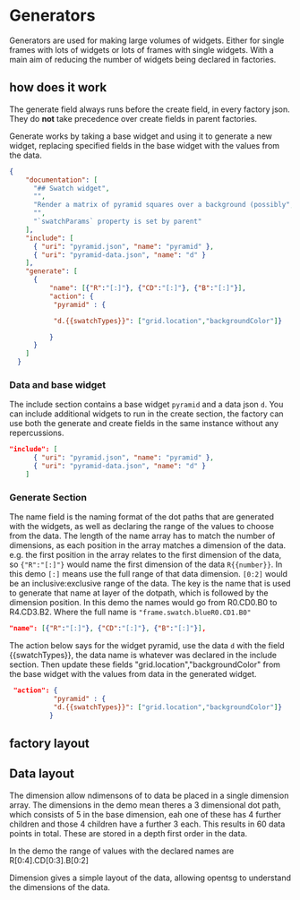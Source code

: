 # Generators

Generators are used for making large volumes of widgets. Either
for single frames with lots of widgets or lots of frames with single widgets.
With a main aim of reducing the number of widgets being declared in factories.

## how does it work

The generate field always runs before the create field, in every factory json.
They do **not** take precedence over create fields in parent factories.

Generate works by taking a base widget and using it to generate a new widget,
replacing specified
fields in the base widget with the values from the data.

```json
{
    "documentation": [
      "## Swatch widget",
      "",
      "Render a matrix of pyramid squares over a background (possibly",
      "",
      "`swatchParams` property is set by parent"
    ],
    "include": [
      { "uri": "pyramid.json", "name": "pyramid" },
      { "uri": "pyramid-data.json", "name": "d" }
    ],
    "generate": [
      {
          "name": [{"R":"[:]"}, {"CD":"[:]"}, {"B":"[:]"}],
          "action": {
           "pyramid" : {

           "d.{{swatchTypes}}": ["grid.location","backgroundColor"]}

          }
      }
    ]
  }
```

### Data and base widget

The include section contains a base widget `pyramid` and
a data json `d`. You can include additional widgets to
run in the create section, the factory can use both
the generate and create fields in the same instance
without any repercussions.

```json
"include": [
      { "uri": "pyramid.json", "name": "pyramid" },
      { "uri": "pyramid-data.json", "name": "d" }
    ]
```

### Generate Section

The name field is the naming format of the dot paths that are generated with the widgets, as well as declaring
the range of the values to choose from the data. The length of the name array has to match the number of dimensions,
as each position in the array matches a dimension of the data.
e.g. the first position in the array relates to the first dimension of the data, so `{"R":"[:]"}` would name the
first dimension of the data `R{{number}}`.
In this demo `[:]` means use the full range of that data dimension. `[0:2]` would be an inclusive:exclusive range of the data.
The key is the name that is used to generate that name at layer of the dotpath, which is followed by the dimension position.
In this demo the names would go from R0.CD0.B0
to R4.CD3.B2. Where the full name is `"frame.swatch.blueR0.CD1.B0"`

```json
"name": [{"R":"[:]"}, {"CD":"[:]"}, {"B":"[:]"}],
```

The action below says for the widget pyramid, use the data `d` with the field {{swatchTypes}},
the data name is whatever was declared in the include section.
Then update these fields "grid.location","backgroundColor" from the base widget with the values from data
in the generated widget.

```json
 "action": {
           "pyramid" : {
           "d.{{swatchTypes}}": ["grid.location","backgroundColor"]}
          }
```

## factory layout

## Data layout

The dimension allow ndimensons of to data be placed in a single dimension array.
The dimensions in the demo mean theres a 3 dimensional dot path, which consists of
5 in the base dimension, eah one of these has 4 further children and those 4 children
have a further 3 each.
This results in 60 data points in total. These are stored in a depth first order in the data.

In the demo the range of values with the declared names are R[0:4].CD[0:3].B[0:2]

Dimension gives a simple layout of the data, allowing opentsg to
understand the dimensions of the data.
